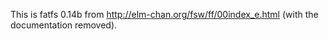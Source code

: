 This is fatfs 0.14b from http://elm-chan.org/fsw/ff/00index_e.html (with the
documentation removed).
